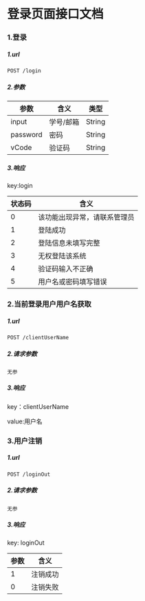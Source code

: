 # 登录页面接口文档

### 1.登录

##### 1.url

    POST /login
    
##### 2.参数

参数|含义|类型
--|--|--
input|学号/邮箱|String
password|密码|String
vCode|验证码|String

##### 3.响应

key:login

状态码|含义
--|--|
0|该功能出现异常，请联系管理员
1|登陆成功
2|登陆信息未填写完整
3|无权登陆该系统
4|验证码输入不正确
5|用户名或密码填写错误

### 2.当前登录用户用户名获取

##### 1.url

    POST /clientUserName
    
##### 2.请求参数

    无参
    
##### 3.响应
key：clientUserName

value:用户名

### 3.用户注销

##### 1.url

    POST /loginOut
    
##### 2.请求参数

    无参
    
##### 3.响应
key: loginOut

参数|含义
--|--|
1|注销成功
0|注销失败